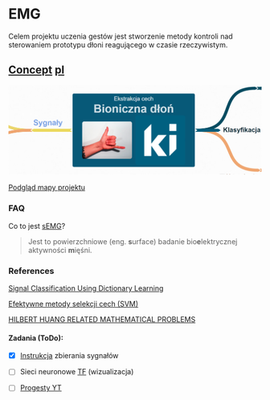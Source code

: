 # EMG
Celem projektu uczenia gestów jest stworzenie metody kontroli nad sterowaniem prototypu dłoni reagującego w czasie rzeczywistym.

## [Concept](https://stijournal.pl/resources/html/article/details?id=204954&language=en)  [pl](https://stijournal.pl/resources/html/article/details?id=204954&language=pl) 
[
    ![Mapa Myśli](docs/temat.png)
](https://coggle.it/diagram/X3_3tBiU9E_wpker/t/bioniczna-dłoń-image-ki)

[Podgląd mapy projektu](https://coggle.it/diagram/X3_3tBiU9E_wpker/t/bioniczna-d%C5%82o%C5%84-image-ki/6e02177ca5137de29b0a257721d5d5c0df390b9d885b2d90c6b684851fdd79f3)

### FAQ
Co to jest [sEMG](https://pl.wikipedia.org/wiki/Elektromiografia)?

> Jest to powierzchniowe (eng. **s**urface) badanie bio**e**lektrycznej aktywności **m**ięśni.  

### References
[Signal Classification Using Dictionary Learning](https://www.mdpi.com/1424-8220/19/10/2370)

[Efektywne metody selekcji cech (SVM)](https://www.ippt.pan.pl/_download/doktoraty/2013chmielnicki_w_doktorat.pdf)

[ HILBERT HUANG RELATED MATHEMATICAL PROBLEMS](docs/HHT.pdf)

#### Zadania (ToDo):
- [x] [Instrukcja](https://github.com/informacja/EMG/tree/master/matlab/instrukcja#readme) zbierania sygnałów
- [ ] Sieci neuronowe [TF](http://playground.tensorflow.org/#activation=tanh&batchSize=10&dataset=circle&regDataset=reg-plane&learningRate=0.03&regularizationRate=0&noise=0&networkShape=4,6&seed=0.26866&showTestData=false&discretize=false&percTrainData=50&x=true&y=true&xTimesY=false&xSquared=true&ySquared=false&cosX=false&sinX=false&cosY=false&sinY=false&collectStats=false&problem=classification&initZero=false&hideText=false) (wizualizacja)
- [ ] [Progesty YT](https://www.youtube.com/watch?v=6bW5ptZm0g4)

